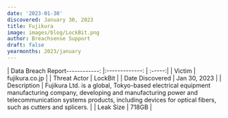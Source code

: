 ```yaml
---
date: '2023-01-30'
discovered: January 30, 2023
title: Fujikura
image: images/blog/LockBit.png
author: Breachsense Support
draft: false
yearmonths: 2023/january
---
```


| Data Breach Report------------:     |:-------------:    | :-----:|
| Victim      | fujikura.co.jp      | 
| Threat Actor      | LockBit      | 
| Date Discovered      | Jan 30, 2023      | 
| Description      | Fujikura Ltd. is a global, Tokyo-based electrical equipment manufacturing company, developing and manufacturing power and telecommunication systems products, including devices for optical fibers, such as cutters and splicers.      | 
| Leak Size      | 718GB      | 


